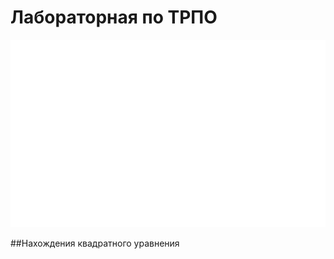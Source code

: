# Лабораторная по ТРПО
<div style="width: 100%;">
    <img src="hello.svg" width="800" height="300">
</div>

##Нахождения квадратного уравнения
